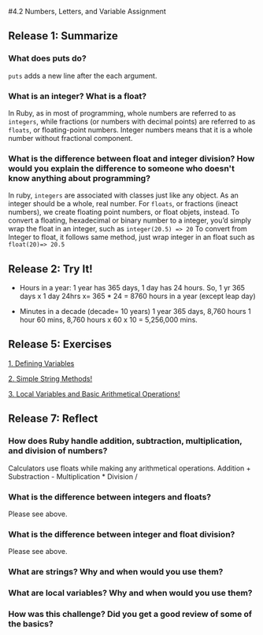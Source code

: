#4.2 Numbers, Letters, and Variable Assignment

## Release 1: Summarize

### What does puts do?

`puts` adds a new line after the each argument.

### What is an integer? What is a float?

In Ruby, as in most of programming, whole numbers are referred to as `integers`, while fractions (or numbers with decimal points) are referred to as `floats`, or floating-point numbers. Integer numbers means that it is a whole number without fractional component.

### What is the difference between float and integer division? How would you explain the difference to someone who doesn't know anything about programming?

In ruby, `integers` are associated with classes just like any object. As an integer should be a whole, real number. For `floats`, or fractions (ineact numbers), we create floating point numbers, or float objets, instead.
To convert a floating, hexadecimal or binary number to a integer, you’d simply wrap the float in an integer, such as `integer(20.5) => 20`
To convert from Integer to float, it follows same method, just wrap integer in an float such as `float(20)=> 20.5`

## Release 2: Try It!

- Hours in a year: 1 year has 365 days, 1 day has 24 hours.
So, 1 yr 365 days   x
          1 day   24hrs
      x= 365 * 24 = 8760 hours in a year (except leap day)

- Minutes in a decade (decade= 10 years)
  1 year 365 days, 8,760 hours
  1 hour 60 mins, 8,760 hours x 60 x 10 = 5,256,000 mins.

## Release 5: Exercises

[1. Defining Variables](https://github.com/f-ocal/phase-0/blob/master/week-4/defining-variables.rb)

[2. Simple String Methods!](https://github.com/f-ocal/phase-0/blob/master/week-4/simple-string.rb)

[3. Local Variables and Basic Arithmetical Operations!](https://github.com/f-ocal/phase-0/blob/master/week-4/basic-math.rb)

## Release 7: Reflect

### How does Ruby handle addition, subtraction, multiplication, and division of numbers?
Calculators use floats while making any arithmetical operations.
Addition +
Substraction -
Multiplication *
Division /

### What is the difference between integers and floats?
  Please see above.
### What is the difference between integer and float division?
  Please see above.
### What are strings? Why and when would you use them?

### What are local variables? Why and when would you use them?

### How was this challenge? Did you get a good review of some of the basics?
